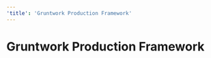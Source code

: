 ```yaml
---
'title': 'Gruntwork Production Framework'
---
```


# Gruntwork Production Framework

<!-- ##DOCS-SOURCER-START
{"sourcePlugin":"Local File Copier","hash":"c9b3a5be1eeef6d48ed7d9380040ad13"}
##DOCS-SOURCER-END -->
